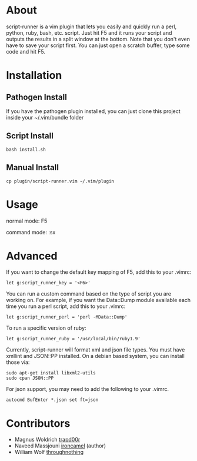 # About

script-runner is a vim plugin that lets you easily and quickly run a perl,
python, ruby, bash, etc. script. Just hit F5 and it runs your script and outputs
the results in a split window at the bottom. Note that you don't even have to save your script first. You can just open a scratch buffer, type some code and hit F5.

# Installation

## Pathogen Install

If you have the pathogen plugin installed, you can just clone this project
inside your ~/.vim/bundle folder

## Script Install

    bash install.sh

## Manual Install

    cp plugin/script-runner.vim ~/.vim/plugin

# Usage

normal mode: F5

command mode: :sx

# Advanced

If you want to change the default key mapping of F5, add this to your .vimrc:

    let g:script_runner_key = '<F6>'

You can run a custom command based on the type of script you are working on.
For example, if you want the Data::Dump module available each time you run
a perl script, add this to your .vimrc:

    let g:script_runner_perl = 'perl -MData::Dump'

To run a specific version of ruby:

    let g:script_runner_ruby = '/usr/local/bin/ruby1.9'

Currently, script-runner will format xml and json file types.
You must have xmllint and JSON::PP installed.
On a debian based system, you can install those via:

    sudo apt-get install libxml2-utils
    sudo cpan JSON::PP

For json support, you may need to add the following to your .vimrc.

    autocmd BufEnter *.json set ft=json

# Contributors 

* Magnus Woldrich [trapd00r](https://github.com/trapd00r)
* Naveed Massjouni [ironcamel](https://github.com/ironcamel) (author)
* William Wolf [throughnothing](https://github.com/throughnothing)
